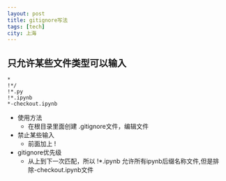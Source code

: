 ```yaml
---
layout: post
title: gitignore写法 
tags: [tech]
city: 上海 
---
```


只允许某些文件类型可以输入
---------
```
*
!*/
!*.py
!*.ipynb
*-checkout.ipynb
```
+ 使用方法
   - 在根目录里面创建 .gitignore文件，编辑文件
+ 禁止某些输入 
  - 前面加上 !
+ gitignore优先级
  - 从上到下一次匹配，所以 !*.ipynb 允许所有ipynb后缀名称文件,但是排除-checkout.ipynb文件

